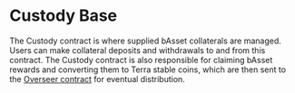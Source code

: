 # Custody Base

The Custody contract is where supplied bAsset collaterals are managed. Users can make collateral
deposits and withdrawals to and from this contract. The Custody contract is also responsible for
claiming bAsset rewards and converting them to Terra stable coins, which are then sent to the [Overseer contract](../overseer) for eventual distribution.

